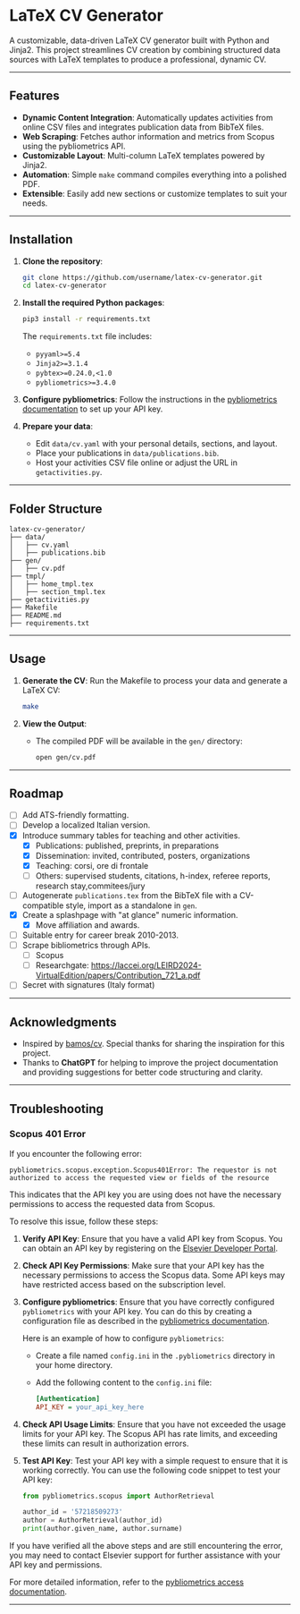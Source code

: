 # LaTeX CV Generator

A customizable, data-driven LaTeX CV generator built with Python and Jinja2. This project streamlines CV creation by combining structured data sources with LaTeX templates to produce a professional, dynamic CV.

---

## Features
- **Dynamic Content Integration**: Automatically updates activities from online CSV files and integrates publication data from BibTeX files.
- **Web Scraping**: Fetches author information and metrics from Scopus using the pybliometrics API.
- **Customizable Layout**: Multi-column LaTeX templates powered by Jinja2.
- **Automation**: Simple `make` command compiles everything into a polished PDF.
- **Extensible**: Easily add new sections or customize templates to suit your needs.

---

## Installation

1. **Clone the repository**:
    ```bash
    git clone https://github.com/username/latex-cv-generator.git
    cd latex-cv-generator
    ```

2. **Install the required Python packages**:
    ```bash
    pip3 install -r requirements.txt
    ```

    The `requirements.txt` file includes:
    - `pyyaml>=5.4`
    - `Jinja2>=3.1.4`
    - `pybtex>=0.24.0,<1.0`
    - `pybliometrics>=3.4.0`

3. **Configure pybliometrics**:
    Follow the instructions in the [pybliometrics documentation](https://pybliometrics.readthedocs.io/en/stable/configuration.html) to set up your API key.

4. **Prepare your data**:
    - Edit `data/cv.yaml` with your personal details, sections, and layout.
    - Place your publications in `data/publications.bib`.
    - Host your activities CSV file online or adjust the URL in `getactivities.py`.

---

## Folder Structure

```
latex-cv-generator/
├── data/
│   ├── cv.yaml
│   ├── publications.bib
├── gen/
│   ├── cv.pdf
├── tmpl/
│   ├── home_tmpl.tex
│   ├── section_tmpl.tex
├── getactivities.py
├── Makefile
├── README.md
├── requirements.txt
```

---


## Usage

1. **Generate the CV**:
    Run the Makefile to process your data and generate a LaTeX CV:
    ```bash
    make
    ```

2. **View the Output**:
    - The compiled PDF will be available in the `gen/` directory:
      ```bash
      open gen/cv.pdf
      ```

---

## Roadmap
- [ ] Add ATS-friendly formatting.
- [ ] Develop a localized Italian version.
- [x] Introduce summary tables for teaching and other activities.
    - [x] Publications: published, preprints, in preparations
    - [x] Dissemination: invited, contributed, posters, organizations
    - [x] Teaching: corsi, ore di frontale
    - [ ] Others: supervised students, citations, h-index, referee reports, research stay,commitees/jury
- [ ] Autogenerate `publications.tex` from the BibTeX file with a CV-compatible style, import as a standalone in `gen`.
- [x] Create a splashpage with "at glance" numeric information.
    - [x] Move affiliation and awards.
- [ ] Suitable entry for career break 2010-2013.
- [ ] Scrape bibliometrics through APIs.
    - [ ] Scopus
    - [ ] Researchgate: https://laccei.org/LEIRD2024-VirtualEdition/papers/Contribution_721_a.pdf
- [ ] Secret with signatures (Italy format)

---

## Acknowledgments
- Inspired by [bamos/cv](https://github.com/bamos/cv). Special thanks for sharing the inspiration for this project.
- Thanks to **ChatGPT** for helping to improve the project documentation and providing suggestions for better code structuring and clarity.

---

## Troubleshooting

### Scopus 401 Error

If you encounter the following error:
```
pybliometrics.scopus.exception.Scopus401Error: The requestor is not authorized to access the requested view or fields of the resource
```
This indicates that the API key you are using does not have the necessary permissions to access the requested data from Scopus.

To resolve this issue, follow these steps:

1. **Verify API Key**:
   Ensure that you have a valid API key from Scopus. You can obtain an API key by registering on the [Elsevier Developer Portal](https://dev.elsevier.com/).

2. **Check API Key Permissions**:
   Make sure that your API key has the necessary permissions to access the Scopus data. Some API keys may have restricted access based on the subscription level.

3. **Configure pybliometrics**:
   Ensure that you have correctly configured `pybliometrics` with your API key. You can do this by creating a configuration file as described in the [pybliometrics documentation](https://pybliometrics.readthedocs.io/en/stable/configuration.html).

   Here is an example of how to configure `pybliometrics`:

   - Create a file named `config.ini` in the `.pybliometrics` directory in your home directory.
   - Add the following content to the `config.ini` file:

     ```ini
     [Authentication]
     API_KEY = your_api_key_here
     ```

4. **Check API Usage Limits**:
   Ensure that you have not exceeded the usage limits for your API key. The Scopus API has rate limits, and exceeding these limits can result in authorization errors.

5. **Test API Key**:
   Test your API key with a simple request to ensure that it is working correctly. You can use the following code snippet to test your API key:

   ```python
   from pybliometrics.scopus import AuthorRetrieval

   author_id = '57218509273'
   author = AuthorRetrieval(author_id)
   print(author.given_name, author.surname)
   ```

If you have verified all the above steps and are still encountering the error, you may need to contact Elsevier support for further assistance with your API key and permissions.

For more detailed information, refer to the [pybliometrics access documentation](https://pybliometrics.readthedocs.io/en/stable/access.html).

---
